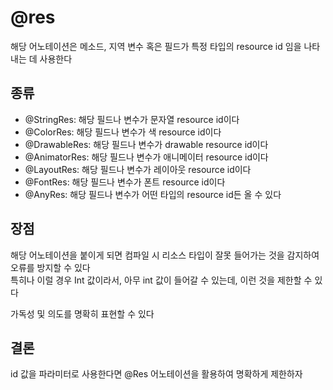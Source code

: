 # @res
해당 어노테이션은 메소드, 지역 변수 혹은 필드가 특정 타입의 resource id 임을 나타내는 데 사용한다

## 종류
+ @StringRes: 해당 필드나 변수가 문자열 resource id이다
+ @ColorRes: 해당 필드나 변수가 색 resource id이다
+ @DrawableRes: 해당 필드나 변수가 drawable resource id이다
+ @AnimatorRes: 해당 필드나 변수가 애니메이터 resource id이다
+ @LayoutRes: 해당 필드나 변수가 레이아웃 resource id이다
+ @FontRes: 해당 필드나 변수가 폰트 resource id이다
+ @AnyRes: 해당 필드나 변수가 어떤 타입의 resource id든 올 수 있다

## 장점
해당 어노테이션을 붙이게 되면 컴파일 시 리소스 타입이 잘못 들어가는 것을 감지하여 오류를 방지할 수 있다     
특히나 이럴 경우 Int 값이라서, 아무 int 값이 들어갈 수 있는데, 이런 것을 제한할 수 있다     

가독성 및 의도를 명확히 표현할 수 있다

## 결론
id 값을 파라미터로 사용한다면 @Res 어노테이션을 활용하여 명확하게 제한하자